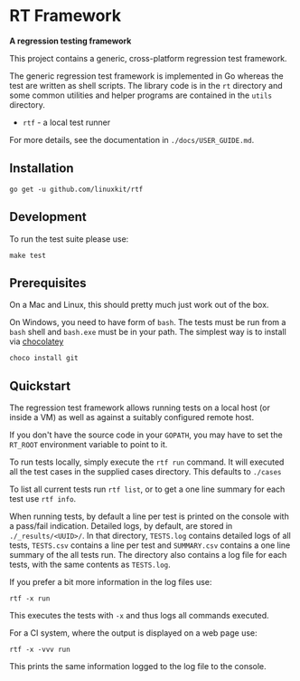 RT Framework
============

**A regression testing framework**

This project contains a generic, cross-platform regression test
framework.

The generic regression test framework is implemented in Go whereas
the test are written as shell scripts. The library code is in the `rt`
directory and some common utilities and helper programs are contained in
the `utils` directory.

-   `rtf` - a local test runner

For more details, see the documentation in `./docs/USER_GUIDE.md`.

## Installation

```
go get -u github.com/linuxkit/rtf
```

## Development

To run the test suite please use:
```
make test
```

## Prerequisites

On a Mac and Linux, this should pretty much just work out of the box.

On Windows, you need to have form of `bash`.
The tests must be run from a `bash` shell and `bash.exe` must be
in your path. The simplest way is to install via
[chocolatey](https://chocolatey.org/)

```
choco install git
```

## Quickstart

The regression test framework allows running tests on a local host (or
inside a VM) as well as against a suitably configured remote host.

If you don't have the source code in your `GOPATH`, you may have to
set the `RT_ROOT` environment variable to point to it.

To run tests locally, simply execute the `rtf run` command. It will
executed all the test cases in the supplied cases directory. This
defaults to `./cases`

To list all current tests run `rtf list`, or to get a one line
summary for each test use `rtf info`.

When running tests, by default a line per test is printed on the console
with a pass/fail indication. Detailed logs, by default, are stored in
`./_results/<UUID>/`. In that directory, `TESTS.log` contains detailed
logs of all tests, `TESTS.csv` contains a line per test and
`SUMMARY.csv` contains a one line summary of the all tests run. The
directory also contains a log file for each tests, with the same
contents as `TESTS.log`.

If you prefer a bit more information in the log files use:
```
rtf -x run
```

This executes the tests with `-x` and thus logs all commands executed.

For a CI system, where the output is displayed on a web page use:
```
rtf -x -vvv run
```

This prints the same information logged to the log file to the console.
